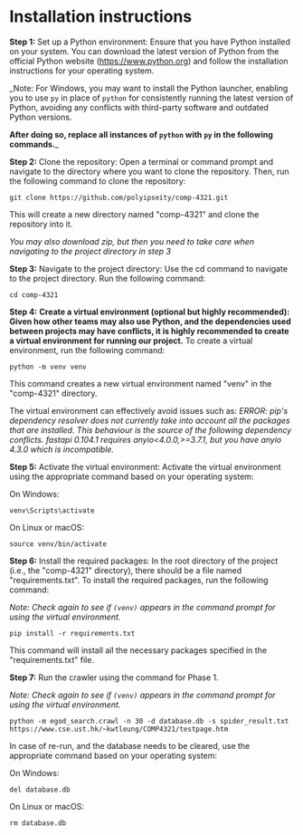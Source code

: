 # Installation instructions

**Step 1:**
Set up a Python environment: Ensure that you have Python installed on your system. You can download the latest version of Python from the official Python website (https://www.python.org) and follow the installation instructions for your operating system.

_Note: For Windows, you may want to install the Python launcher, enabling you to use `py` in place of `python` for consistently running the latest version of Python, avoiding any conflicts with third-party software and outdated Python versions. 

**After doing so, replace all instances of `python` with `py` in the following commands.**_

**Step 2:**
Clone the repository: Open a terminal or command prompt and navigate to the directory where you want to clone the repository. Then, run the following command to clone the repository:
```
git clone https://github.com/polyipseity/comp-4321.git
```
This will create a new directory named "comp-4321" and clone the repository into it.

_You may also download zip, but then you need to take care when navigating to the project directory in step 3_

**Step 3:**
Navigate to the project directory: Use the cd command to navigate to the project directory. Run the following command:
```
cd comp-4321
```

**Step 4:**
**Create a virtual environment (optional but highly recommended): Given how other teams may also use Python, and the dependencies used between projects may have conflicts, it is highly recommended to create a virtual environment for running our project.** To create a virtual environment, run the following command:
```
python -m venv venv
```
This command creates a new virtual environment named "venv" in the "comp-4321" directory.

The virtual environment can effectively avoid issues such as: 
_ERROR: pip's dependency resolver does not currently take into account all the packages that are installed. This behaviour is the source of the following dependency conflicts.
fastapi 0.104.1 requires anyio<4.0.0,>=3.7.1, but you have anyio 4.3.0 which is incompatible._

**Step 5:**
Activate the virtual environment: Activate the virtual environment using the appropriate command based on your operating system:

On Windows:
```
venv\Scripts\activate
```

On Linux or macOS:
```
source venv/bin/activate
```

**Step 6:**
Install the required packages: In the root directory of the project (i.e., the "comp-4321" directory), there should be a file named "requirements.txt". To install the required packages, run the following command:

_Note: Check again to see if `(venv)` appears in the command prompt for using the virtual environment._
```
pip install -r requirements.txt
```
This command will install all the necessary packages specified in the "requirements.txt" file.

**Step 7:**
Run the crawler using the command for Phase 1. 

_Note: Check again to see if `(venv)` appears in the command prompt for using the virtual environment._

```
python -m egod_search.crawl -n 30 -d database.db -s spider_result.txt https://www.cse.ust.hk/~kwtleung/COMP4321/testpage.htm
```

In case of re-run, and the database needs to be cleared, use the appropriate command based on your operating system:

On Windows:
```
del database.db
```

On Linux or macOS:
```
rm database.db
```
